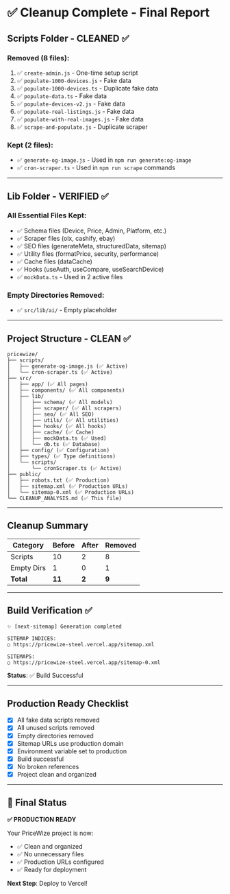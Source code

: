# ✅ Cleanup Complete - Final Report

## Scripts Folder - CLEANED ✅

### Removed (8 files):
1. ✅ `create-admin.js` - One-time setup script
2. ✅ `populate-1000-devices.js` - Fake data
3. ✅ `populate-1000-devices.ts` - Duplicate fake data
4. ✅ `populate-data.ts` - Fake data
5. ✅ `populate-devices-v2.js` - Fake data
6. ✅ `populate-real-listings.js` - Fake data
7. ✅ `populate-with-real-images.js` - Fake data
8. ✅ `scrape-and-populate.js` - Duplicate scraper

### Kept (2 files):
- ✅ `generate-og-image.js` - Used in `npm run generate:og-image`
- ✅ `cron-scraper.ts` - Used in `npm run scrape` commands

---

## Lib Folder - VERIFIED ✅

### All Essential Files Kept:
- ✅ Schema files (Device, Price, Admin, Platform, etc.)
- ✅ Scraper files (olx, cashify, ebay)
- ✅ SEO files (generateMeta, structuredData, sitemap)
- ✅ Utility files (formatPrice, security, performance)
- ✅ Cache files (dataCache)
- ✅ Hooks (useAuth, useCompare, useSearchDevice)
- ✅ `mockData.ts` - Used in 2 active files

### Empty Directories Removed:
- ✅ `src/lib/ai/` - Empty placeholder

---

## Project Structure - CLEAN ✅

```
pricewize/
├── scripts/
│   ├── generate-og-image.js (✅ Active)
│   └── cron-scraper.ts (✅ Active)
├── src/
│   ├── app/ (✅ All pages)
│   ├── components/ (✅ All components)
│   ├── lib/
│   │   ├── schema/ (✅ All models)
│   │   ├── scraper/ (✅ All scrapers)
│   │   ├── seo/ (✅ All SEO)
│   │   ├── utils/ (✅ All utilities)
│   │   ├── hooks/ (✅ All hooks)
│   │   ├── cache/ (✅ Cache)
│   │   ├── mockData.ts (✅ Used)
│   │   └── db.ts (✅ Database)
│   ├── config/ (✅ Configuration)
│   ├── types/ (✅ Type definitions)
│   └── scripts/
│       └── cronScraper.ts (✅ Active)
├── public/
│   ├── robots.txt (✅ Production)
│   ├── sitemap.xml (✅ Production URLs)
│   └── sitemap-0.xml (✅ Production URLs)
└── CLEANUP_ANALYSIS.md (✅ This file)
```

---

## Cleanup Summary

| Category | Before | After | Removed |
|----------|--------|-------|---------|
| Scripts | 10 | 2 | 8 |
| Empty Dirs | 1 | 0 | 1 |
| **Total** | **11** | **2** | **9** |

---

## Build Verification ✅

```
✨ [next-sitemap] Generation completed

SITEMAP INDICES:
○ https://pricewize-steel.vercel.app/sitemap.xml

SITEMAPS:
○ https://pricewize-steel.vercel.app/sitemap-0.xml
```

**Status**: ✅ Build Successful

---

## Production Ready Checklist

- [x] All fake data scripts removed
- [x] All unused scripts removed
- [x] Empty directories removed
- [x] Sitemap URLs use production domain
- [x] Environment variable set to production
- [x] Build successful
- [x] No broken references
- [x] Project clean and organized

---

## 🎉 Final Status

**✅ PRODUCTION READY**

Your PriceWize project is now:
- ✅ Clean and organized
- ✅ No unnecessary files
- ✅ Production URLs configured
- ✅ Ready for deployment

**Next Step**: Deploy to Vercel!

